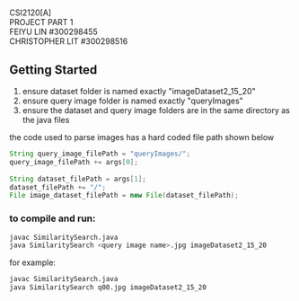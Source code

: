 #
CSI2120[A] <br>
PROJECT PART 1 <br>
FEIYU LIN #300298455 <br>
CHRISTOPHER LIT #300298516 <br>

## Getting Started
1. ensure dataset folder is named exactly "imageDataset2_15_20"
2. ensure query image folder is named exactly "queryImages"
3. ensure the dataset and query image folders are in the same directory as the java files

the code used to parse images has a hard coded file path shown below

```java
String query_image_filePath = "queryImages/";
query_image_filePath += args[0];
        
String dataset_filePath = args[1];
dataset_filePath += "/";
File image_dataset_filePath = new File(dataset_filePath);
```

### to compile and run:
```bash
javac SimilaritySearch.java
java SimilaritySearch <query image name>.jpg imageDataset2_15_20
```

for example:
```bash
javac SimilaritySearch.java
java SimilaritySearch q00.jpg imageDataset2_15_20
```





